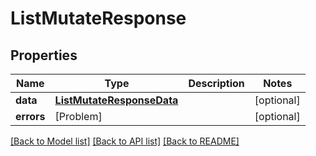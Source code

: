 # ListMutateResponse

## Properties
Name | Type | Description | Notes
------------ | ------------- | ------------- | -------------
**data** | [**ListMutateResponseData**](ListMutateResponseData.md) |  | [optional] 
**errors** | [Problem] |  | [optional] 

[[Back to Model list]](../README.md#documentation-for-models) [[Back to API list]](../README.md#documentation-for-api-endpoints) [[Back to README]](../README.md)


